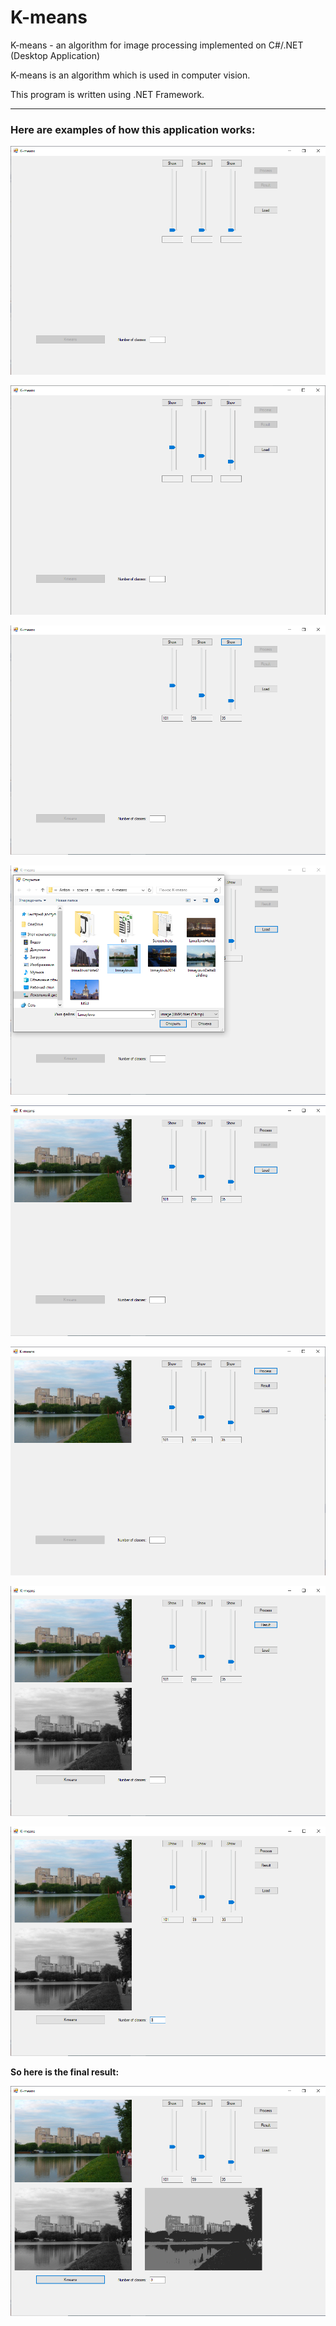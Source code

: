 # K-means

K-means - an algorithm for image processing implemented on C#/.NET (Desktop Application)

K-means is an algorithm which is used in computer vision.

This program is written using .NET Framework.

<hr>

<p><h3>Here are examples of how this application works:</h3></p>

<p><img src="Screenshots/Step1.png"></p>

<p><img src="Screenshots/Step2.png"></p>

<p><img src="Screenshots/Step3.png"></p>

<p><img src="Screenshots/Step4.png"></p>

<p><img src="Screenshots/Step5.png"></p>

<p><img src="Screenshots/Step6.png"></p>

<p><img src="Screenshots/Step7.png"></p>

<p><img src="Screenshots/Step8.png"></p>

<p><strong>So here is the final result:</strong></p>

<p><img src="Screenshots/Result.png"></p>
